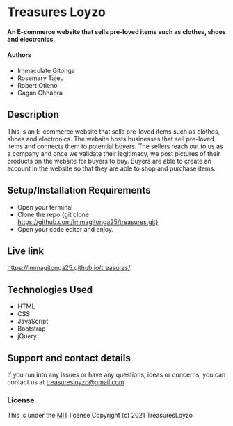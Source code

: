 # Treasures Loyzo
#### An E-commerce website that sells pre-loved items such as clothes, shoes and electronics.
#### Authors
* Immaculate Gitonga
* Rosemary Tajeu
* Robert Otieno
* Gagan Chhabra
## Description
This is an E-commerce website that sells pre-loved items such as clothes, shoes and electronics. The website hosts businesses that sell pre-loved items and connects them to potential buyers. The sellers reach out to us as a company and once we validate their legitimacy, we post pictures of their products on the website for buyers to buy. Buyers are able to create an account in the website so that they are able to shop and purchase items.
## Setup/Installation Requirements
* Open your terminal
* Clone the repo {git clone https://github.com/Immagitonga25/treasures.git}
* Open your code editor and enjoy.

## Live link
https://immagitonga25.github.io/treasures/
## Technologies Used
* HTML
* CSS
* JavaScript
* Bootstrap
* jQuery
## Support and contact details
If you run into any issues or have any questions, ideas or concerns, you can contact us at treasuresloyzo@gmail.com
### License
This is under the [MIT](license) license
Copyright (c) 2021 TreasuresLoyzo 